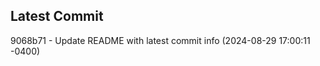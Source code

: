 
## Latest Commit
9068b71 - Update README with latest commit info (2024-08-29 17:00:11 -0400) <Yunxi-Zhou>
